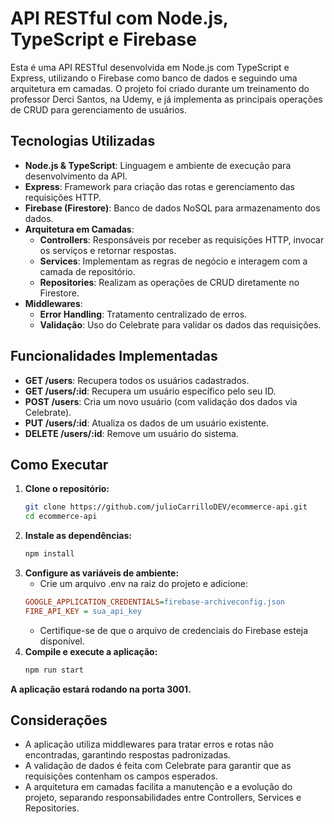 # API RESTful com Node.js, TypeScript e Firebase

Esta é uma API RESTful desenvolvida em Node.js com TypeScript e Express, utilizando o Firebase como banco de dados e seguindo uma arquitetura em camadas. O projeto foi criado durante um treinamento do professor Derci Santos, na Udemy, e já implementa as principais operações de CRUD para gerenciamento de usuários.

## Tecnologias Utilizadas

- **Node.js & TypeScript**: Linguagem e ambiente de execução para desenvolvimento da API.
- **Express**: Framework para criação das rotas e gerenciamento das requisições HTTP.
- **Firebase (Firestore)**: Banco de dados NoSQL para armazenamento dos dados.
- **Arquitetura em Camadas**: 
  - **Controllers**: Responsáveis por receber as requisições HTTP, invocar os serviços e retornar respostas.
  - **Services**: Implementam as regras de negócio e interagem com a camada de repositório.
  - **Repositories**: Realizam as operações de CRUD diretamente no Firestore.
- **Middlewares**:
  - **Error Handling**: Tratamento centralizado de erros.
  - **Validação**: Uso do Celebrate para validar os dados das requisições.

## Funcionalidades Implementadas

- **GET /users**: Recupera todos os usuários cadastrados.
- **GET /users/:id**: Recupera um usuário específico pelo seu ID.
- **POST /users**: Cria um novo usuário (com validação dos dados via Celebrate).
- **PUT /users/:id**: Atualiza os dados de um usuário existente.
- **DELETE /users/:id**: Remove um usuário do sistema.



## Como Executar

1. **Clone o repositório:**
   ```bash
   git clone https://github.com/julioCarrilloDEV/ecommerce-api.git
   cd ecommerce-api
2. **Instale as dependências:**
    ```bash
    npm install
3. **Configure as variáveis de ambiente:**
    - Crie um arquivo .env na raiz do projeto e adicione:
    ```ini
    GOOGLE_APPLICATION_CREDENTIALS=firebase-archiveconfig.json
    FIRE_API_KEY = sua_api_key
    ```
    - Certifique-se de que o arquivo de credenciais do Firebase esteja disponível.
4. **Compile e execute a aplicação:**
    ```bash
    npm run start

**A aplicação estará rodando na porta 3001.**

## Considerações
- A aplicação utiliza middlewares para tratar erros e rotas não encontradas, garantindo respostas padronizadas.
- A validação de dados é feita com Celebrate para garantir que as requisições contenham os campos esperados.
- A arquitetura em camadas facilita a manutenção e a evolução do projeto, separando responsabilidades entre Controllers, Services e Repositories.
